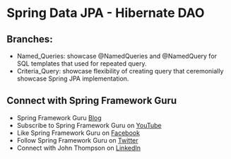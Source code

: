 # Spring Data JPA - Hibernate DAO

## Branches:
* Named_Queries: showcase @NamedQueries and @NamedQuery for SQL templates that used for repeated query.
* Criteria_Query: showcase flexibility of creating query that ceremonially showcase Spring JPA implementation.

## Connect with Spring Framework Guru
* Spring Framework Guru [Blog](https://springframework.guru/)
* Subscribe to Spring Framework Guru on [YouTube](https://www.youtube.com/channel/UCrXb8NaMPQCQkT8yMP_hSkw)
* Like Spring Framework Guru on [Facebook](https://www.facebook.com/springframeworkguru/)
* Follow Spring Framework Guru on [Twitter](https://twitter.com/spring_guru)
* Connect with John Thompson on [LinkedIn](http://www.linkedin.com/in/springguru)
